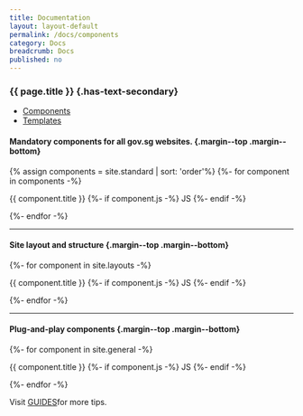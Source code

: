 ```yaml
---
title: Documentation
layout: layout-default
permalink: /docs/components 
category: Docs 
breadcrumb: Docs 
published: no 
---
```


### {{ page.title }} {.has-text-secondary}

-   [Components](/docs/components)
-   [Templates](/docs/templates)

#### **Mandatory** components for all gov.sg websites. {.margin--top .margin--bottom}

{% assign components = site.standard | sort: 'order'%} {%- for component
in components -%}

[]({{%20component.url%20}})

{{ component.title }} {%- if component.js -%} JS {%- endif -%}

{%- endfor -%}

* * * * *

#### Site layout and structure {.margin--top .margin--bottom}

{%- for component in site.layouts -%}

[]({{%20component.url%20}})

{{ component.title }} {%- if component.js -%} JS {%- endif -%}

{%- endfor -%}

* * * * *

#### Plug-and-play components {.margin--top .margin--bottom}

{%- for component in site.general -%}

[]({{%20component.url%20}})

{{ component.title }} {%- if component.js -%} JS {%- endif -%}

{%- endfor -%}

Visit [GUIDES](/guides)for more tips.
